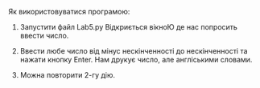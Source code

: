 Як використовуватися програмою:

1) Запустити файл Lab5.py
  Відкриється вікноЮ де нас попросить ввести число.

2) Ввести любе число від мінус нескінченності до нескінченності та нажати кнопку Enter.
  Нам друкує число, але англіськими словами.

3) Можна повторити 2-гу дію.
